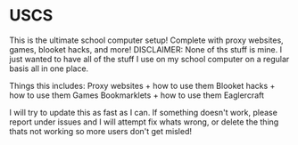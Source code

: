# USCS
This is the ultimate school computer setup! Complete with proxy websites, games, blooket hacks, and more! DISCLAIMER: None of ths stuff is mine. I just wanted to have all of the stuff I use on my school computer on a regular basis all in one place.

Things this includes: 
Proxy websites + how to use them
Blooket hacks + how to use them
Games 
Bookmarklets + how to use them
Eaglercraft

I will try to update this as fast as I can. If something doesn't work, please report under issues and I will attempt fix whats wrong, or delete the thing thats not working so more users don't get misled!

